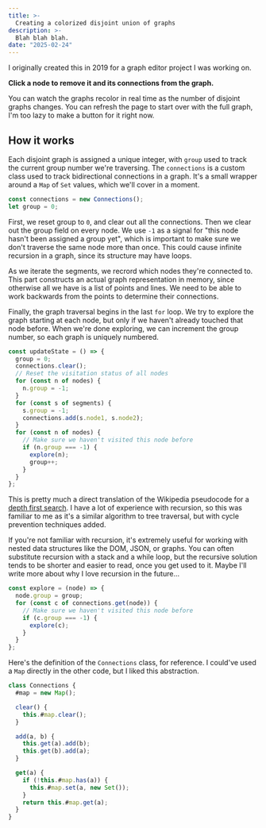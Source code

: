 ```yaml
---
title: >-
  Creating a colorized disjoint union of graphs
description: >-
  Blah blah blah.
date: "2025-02-24"
---
```


<script type="module" src="./assets/element.mjs"></script>

I originally created this in 2019 for a graph editor project I was working on.

<wavebeem-disjoint-graph-union></wavebeem-disjoint-graph-union>

**Click a node to remove it and its connections from the graph.**

You can watch the graphs recolor in real time as the number of disjoint graphs
changes. You can refresh the page to start over with the full graph, I'm too
lazy to make a button for it right now.

## How it works

Each disjoint graph is assigned a unique integer, with `group` used to track the
current group number we're traversing. The `connections` is a custom class used
to track bidirectional connections in a graph. It's a small wrapper around a
`Map` of `Set` values, which we'll cover in a moment.

```js
const connections = new Connections();
let group = 0;
```

First, we reset group to `0`, and clear out all the connections. Then we clear
out the group field on every node. We use `-1` as a signal for "this node hasn't
been assigned a group yet", which is important to make sure we don't traverse
the same node more than once. This could cause infinite recursion in a graph,
since its structure may have loops.

As we iterate the segments, we recrord which nodes they're connected to. This
part constructs an actual graph representation in memory, since otherwise all we
have is a list of points and lines. We need to be able to work backwards from
the points to determine their connections.

Finally, the graph traversal begins in the last `for` loop. We try to explore
the graph starting at each node, but only if we haven't already touched that
node before. When we're done exploring, we can increment the group number, so
each graph is uniquely numbered.

```js
const updateState = () => {
  group = 0;
  connections.clear();
  // Reset the visitation status of all nodes
  for (const n of nodes) {
    n.group = -1;
  }
  for (const s of segments) {
    s.group = -1;
    connections.add(s.node1, s.node2);
  }
  for (const n of nodes) {
    // Make sure we haven't visited this node before
    if (n.group === -1) {
      explore(n);
      group++;
    }
  }
};
```

This is pretty much a direct translation of the Wikipedia pseudocode for a
[depth first search](https://en.wikipedia.org/wiki/Depth-first_search#Pseudocode).
I have a lot of experience with recursion, so this was familiar to me as it's a
similar algorithm to tree traversal, but with cycle prevention techniques added.

If you're not familiar with recursion, it's extremely useful for working with
nested data structures like the DOM, JSON, or graphs. You can often substitute
recursion with a stack and a while loop, but the recursive solution tends to be
shorter and easier to read, once you get used to it. Maybe I'll write more about
why I love recursion in the future...

```js
const explore = (node) => {
  node.group = group;
  for (const c of connections.get(node)) {
    // Make sure we haven't visited this node before
    if (c.group === -1) {
      explore(c);
    }
  }
};
```

Here's the definition of the `Connections` class, for reference. I could've used
a `Map` directly in the other code, but I liked this abstraction.

```js
class Connections {
  #map = new Map();

  clear() {
    this.#map.clear();
  }

  add(a, b) {
    this.get(a).add(b);
    this.get(b).add(a);
  }

  get(a) {
    if (!this.#map.has(a)) {
      this.#map.set(a, new Set());
    }
    return this.#map.get(a);
  }
}
```

